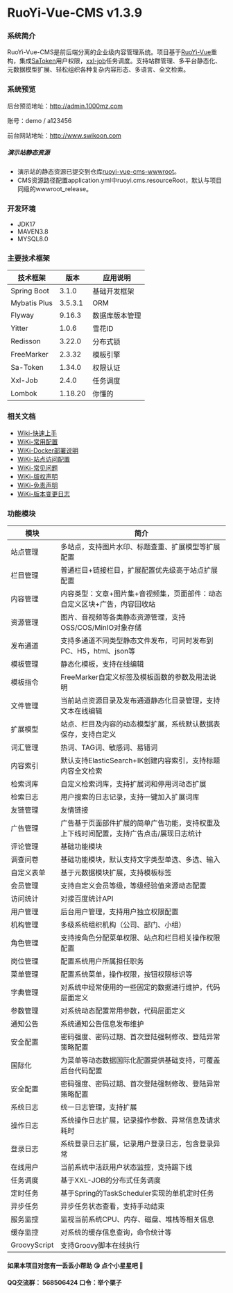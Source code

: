 # RuoYi-Vue-CMS v1.3.9

### 系统简介

RuoYi-Vue-CMS是前后端分离的企业级内容管理系统。项目基于[RuoYi-Vue](https://gitee.com/y_project/RuoYi-Vue)重构，集成[SaToken](https://gitee.com/dromara/sa-token)用户权限，[xxl-job](https://gitee.com/xuxueli0323/xxl-job)任务调度。支持站群管理、多平台静态化、元数据模型扩展、轻松组织各种复杂内容形态、多语言、全文检索。

### 系统预览

后台预览地址：<http://admin.1000mz.com>

账号：demo / a123456

前台网站地址：<http://www.swikoon.com>

##### 演示站静态资源
- 演示站的静态资源已提交到仓库[ruoyi-vue-cms-wwwroot](https://gitee.com/liweiyi/ruoyi-vue-cms-wwwroot)。
- CMS资源路径配置application.yml中ruoyi.cms.resourceRoot，默认与项目同级的wwwroot_release。

### 开发环境
- JDK17
- MAVEN3.8
- MYSQL8.0

### 主要技术框架

| 技术框架 | 版本      | 应用说明 |
| --- |---------| --- |
| Spring Boot | 3.1.0   | 基础开发框架 |
| Mybatis Plus | 3.5.3.1 | ORM |
| Flyway | 9.16.3  | 数据库版本管理 |
| Yitter | 1.0.6   | 雪花ID |
| Redisson | 3.22.0  | 分布式锁 |
| FreeMarker | 2.3.32  | 模板引擎 |
| Sa-Token | 1.34.0  | 权限认证 |
| Xxl-Job | 2.4.0   | 任务调度 |
| Lombok | 1.18.20 | 你懂的 |

### 相关文档


- [Wiki-快速上手](https://gitee.com/liweiyi/RuoYi-Vue-CMS/wikis/%E5%BF%AB%E9%80%9F%E5%BC%80%E5%A7%8B)
- [WiKi-常用配置](https://gitee.com/liweiyi/RuoYi-Vue-CMS/wikis/%E5%B8%B8%E7%94%A8%E9%85%8D%E7%BD%AE%E8%AF%B4%E6%98%8E)
- [WiKi-Docker部署说明](https://gitee.com/liweiyi/RuoYi-Vue-CMS/wikis/Docker%E9%83%A8%E7%BD%B2%E8%AF%B4%E6%98%8E)
- [WiKi-站点访问配置](https://gitee.com/liweiyi/RuoYi-Vue-CMS/wikis/%E7%AB%99%E7%82%B9%E8%AE%BF%E9%97%AE%E9%85%8D%E7%BD%AE)
- [WiKi-常见问题](https://gitee.com/liweiyi/RuoYi-Vue-CMS/wikis/%E5%B8%B8%E8%A7%81%E9%97%AE%E9%A2%98)
- [WiKi-版权声明](https://gitee.com/liweiyi/RuoYi-Vue-CMS/wikis/%E7%89%88%E6%9D%83%E5%A3%B0%E6%98%8E)
- [WiKi-免责声明](https://gitee.com/liweiyi/RuoYi-Vue-CMS/wikis/%E5%85%8D%E8%B4%A3%E5%A3%B0%E6%98%8E)
- [WiKi-版本变更日志](https://gitee.com/liweiyi/RuoYi-Vue-CMS/wikis/%E7%89%88%E6%9C%AC%E5%8F%98%E6%9B%B4%E6%97%A5%E5%BF%97)

### 功能模块


| 模块           | 简介                                           |
|--------------|----------------------------------------------|
| 站点管理         | 多站点，支持图片水印、标题查重、扩展模型等扩展配置                    |
| 栏目管理         | 普通栏目+链接栏目，扩展配置优先级高于站点扩展配置                    |
| 内容管理         | 内容类型：文章+图片集+音视频集，页面部件：动态自定义区块+广告，内容回收站       |
| 资源管理         | 图片、音视频等各类静态资源管理，支持OSS/COS/MinIO对象存储          |
| 发布通道         | 支持多通道不同类型静态文件发布，可同时发布到PC、H5，html、json等       |
| 模板管理         | 静态化模板，支持在线编辑                                 |
| 模板指令         | FreeMarker自定义标签及模板函数的参数及用法说明                 |
| 文件管理         | 当前站点资源目录及发布通道静态化目录管理，支持文本在线编辑                |
| 扩展模型         | 站点、栏目及内容的动态模型扩展，系统默认数据表保存，支持自定义              |
| 词汇管理         | 热词、TAG词、敏感词、易错词                              |
| 内容索引         | 默认支持ElasticSearch+IK创建内容索引，支持标题内容全文检索        |
| 检索词库         | 自定义检索词库，支持扩展词和停用词动态扩展                        |
| 检索日志         | 用户搜索的日志记录，支持一键加入扩展词库                         |
| 友链管理         | 友情链接                                         |
| 广告管理         | 广告基于页面部件扩展的简单广告功能，支持权重及上下线时间配置，支持广告点击/展现日志统计 |
| 评论管理         | 基础功能模块                                       |
| 调查问卷         | 基础功能模块，默认支持文字类型单选、多选、输入                      |
| 自定义表单        | 基于元数据模块扩展，支持模板标签                             |
| 会员管理         | 支持自定义会员等级，等级经验值来源动态配置                        |
| 访问统计         | 对接百度统计API                                    |
| 用户管理         | 后台用户管理，支持用户独立权限配置                            |
| 机构管理         | 多级系统组织机构（公司、部门、小组）                           |
| 角色管理         | 支持按角色分配菜单权限、站点和栏目相关操作权限配置                    |
| 岗位管理         | 配置系统用户所属担任职务                                 |
| 菜单管理         | 配置系统菜单，操作权限，按钮权限标识等                          |
| 字典管理         | 对系统中经常使用的一些固定的数据进行维护，代码层面定义                  |
| 参数管理         | 对系统动态配置常用参数，代码层面定义                           |
| 通知公告         | 系统通知公告信息发布维护                                 |
| 安全配置         | 密码强度、密码过期、首次登陆强制修改、登陆异常策略配置                  |
| 国际化          | 为菜单等动态数据国际化配置提供基础支持，可覆盖后台代码配置                |
| 安全配置         | 密码强度、密码过期、首次登陆强制修改、登陆异常策略配置                  |
| 系统日志         | 统一日志管理，支持扩展                                  |
| 操作日志         | 系统操作日志扩展，记录操作参数、异常信息及请求耗时                    |
| 登录日志         | 系统登录日志扩展，记录用户登录日志，包含登录异常                     |
| 在线用户         | 当前系统中活跃用户状态监控，支持踢下线                          |
| 任务调度         | 基于XXL-JOB的分布式任务调度                            |
| 定时任务         | 基于Spring的TaskScheduler实现的单机定时任务              |
| 异步任务         | 异步任务状态查看，支持手动结束                              |
| 服务监控         | 监视当前系统CPU、内存、磁盘、堆栈等相关信息                      |
| 缓存监控         | 对系统的缓存信息查询，命令统计等                             |
| GroovyScript | 支持Groovy脚本在线执行                               |

#### 如果本项目对您有一丢丢小帮助 :kissing_heart: 点个小星星吧 :star2: 

#### QQ交流群： 568506424  口令：举个栗子
